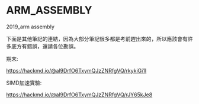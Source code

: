 # ARM_ASSEMBLY
2019_arm assembly

下面是其他筆記的連結，因為大部分筆記很多都是考前趕出來的，所以應該會有許多底方有錯誤，還請各位勘誤。

期末:

https://hackmd.io/@al9DrfO6TxymQJzZNRfgVQ/rkykiGi1I

SIMD加速實驗:

https://hackmd.io/@al9DrfO6TxymQJzZNRfgVQ/rJY65kJe8

